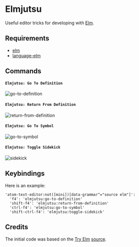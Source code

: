 # Elmjutsu

Useful editor tricks for developing with [Elm](http://elm-lang.org).

## Requirements

* [elm](http://elm-lang.org/install)
* [language-elm](https://atom.io/packages/language-elm)

## Commands

#### `Elmjutsu: Go To Definition`

![go-to-definition](https://github.com/halohalospecial/atom-elmjutsu/blob/master/images/go-to-definition.gif?raw=true)

#### `Elmjutsu: Return From Definition`

![return-from-definition](https://github.com/halohalospecial/atom-elmjutsu/blob/master/images/return-from-definition.gif?raw=true)

#### `Elmjutsu: Go To Symbol`

![go-to-symbol](https://github.com/halohalospecial/atom-elmjutsu/blob/master/images/go-to-symbol.gif?raw=true)

#### `Elmjutsu: Toggle Sidekick`

![sidekick](https://github.com/halohalospecial/atom-elmjutsu/blob/master/images/sidekick.gif?raw=true)

## Keybindings

Here is an example:
```
'atom-text-editor:not([mini])[data-grammar^="source elm"]':
  'f4': 'elmjutsu:go-to-definition'
  'shift-f4': 'elmjutsu:return-from-definition'
  'ctrl-f4': 'elmjutsu:go-to-symbol'
  'shift-ctrl-f4': 'elmjutsu:toggle-sidekick'
```

## Credits

The initial code was based on the [Try Elm](http://elm-lang.org/try) [source](https://github.com/elm-lang/elm-lang.org/tree/master/src/editor).

<!---
Warning:  Most of these are hacky experiments that may not always work properly.  Use at your own risk! :p

#### `Elmjutsu: Find Usages`
Finds all usages of the function under the cursor.

This works by reading the `.elmo` files in `elm-stuff` and generating a JavaScript syntax tree using [Esprima](http://esprima.org/).

For best results, enable `Lint On The Fly` in the [linter-elm-make](https://atom.io/packages/linter-elm-make) settings.

![find-usages](https://github.com/halohalospecial/atom-elmjutsu/blob/master/images/find-usages.gif?raw=true)

#### `Elmjutsu: Find Unused`
Finds all unused functions in the project.

Uses the same technique as `Elmjutsu: Find Usages`.
-->
